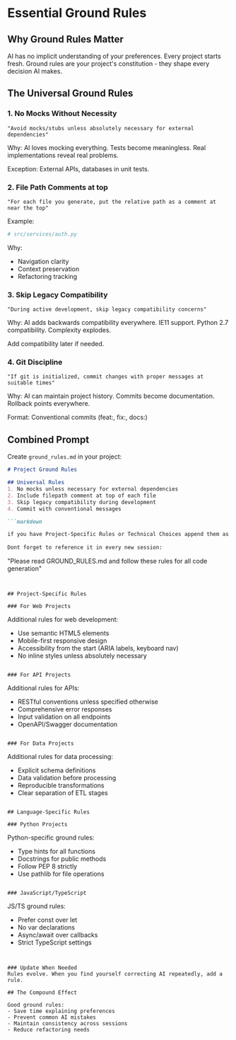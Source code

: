 # Essential Ground Rules

## Why Ground Rules Matter

AI has no implicit understanding of your preferences. Every project starts fresh. Ground rules are your project's constitution - they shape every decision AI makes.


## The Universal Ground Rules

### 1. No Mocks Without Necessity

```
"Avoid mocks/stubs unless absolutely necessary for external dependencies"
```

Why: AI loves mocking everything. Tests become meaningless. Real implementations reveal real problems.

Exception: External APIs, databases in unit tests.

### 2. File Path Comments at top

```
"For each file you generate, put the relative path as a comment at near the top"
```

Example:
```python
# src/services/auth.py
```

Why: 
- Navigation clarity
- Context preservation
- Refactoring tracking

### 3. Skip Legacy Compatibility

```
"During active development, skip legacy compatibility concerns"
```

Why: AI adds backwards compatibility everywhere. IE11 support. Python 2.7 compatibility. Complexity explodes.

Add compatibility later if needed.

### 4. Git Discipline

```
"If git is initialized, commit changes with proper messages at suitable times"
```

Why: AI can maintain project history. Commits become documentation. Rollback points everywhere.

Format: Conventional commits (feat:, fix:, docs:)



## Combined Prompt

Create `ground_rules.md` in your project:

```markdown
# Project Ground Rules

## Universal Rules
1. No mocks unless necessary for external dependencies
2. Include filepath comment at top of each file
3. Skip legacy compatibility during development
4. Commit with conventional messages

```markdown

if you have Project-Specific Rules or Technical Choices append them as well. 
 
Dont forget to reference it in every new session:
```
"Please read GROUND_RULES.md and follow these rules for all code generation"
```


## Project-Specific Rules

### For Web Projects

```
Additional rules for web development:
- Use semantic HTML5 elements
- Mobile-first responsive design
- Accessibility from the start (ARIA labels, keyboard nav)
- No inline styles unless absolutely necessary
```

### For API Projects

```
Additional rules for APIs:
- RESTful conventions unless specified otherwise
- Comprehensive error responses
- Input validation on all endpoints
- OpenAPI/Swagger documentation
```

### For Data Projects

```
Additional rules for data processing:
- Explicit schema definitions
- Data validation before processing
- Reproducible transformations
- Clear separation of ETL stages
```

## Language-Specific Rules

### Python Projects

```
Python-specific ground rules:
- Type hints for all functions
- Docstrings for public methods
- Follow PEP 8 strictly
- Use pathlib for file operations
```

### JavaScript/TypeScript

```
JS/TS ground rules:
- Prefer const over let
- No var declarations  
- Async/await over callbacks
- Strict TypeScript settings
```


### Update When Needed
Rules evolve. When you find yourself correcting AI repeatedly, add a rule.

## The Compound Effect

Good ground rules:
- Save time explaining preferences
- Prevent common AI mistakes
- Maintain consistency across sessions
- Reduce refactoring needs

